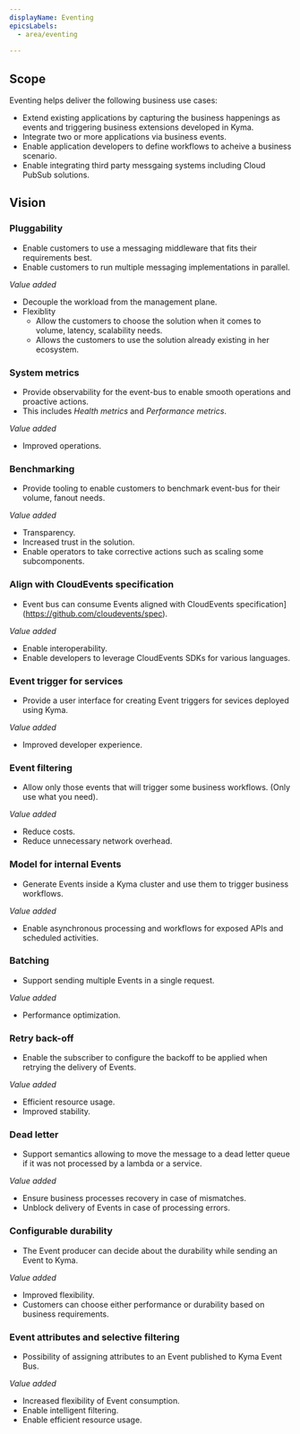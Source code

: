 ```yaml
---
displayName: Eventing
epicsLabels:
  - area/eventing
  
---
```


## Scope

Eventing helps deliver the following business use cases:

* Extend existing applications by capturing the business happenings as events and triggering business extensions developed in Kyma.
* Integrate two or more applications via business events.
* Enable application developers to define workflows to acheive a business scenario.
* Enable integrating third party messgaing systems including Cloud PubSub solutions.

## Vision

### Pluggability
* Enable customers to use a messaging middleware that fits their requirements best.
* Enable customers to run multiple messaging implementations in parallel.

_Value added_
* Decouple the workload from the management plane.
* Flexiblity
  * Allow the customers to choose the solution when it comes to volume, latency, scalability needs.
  * Allows the customers to use the solution already existing in her ecosystem.

### System metrics
* Provide observability for the event-bus to enable smooth operations and proactive actions.
* This includes _Health metrics_ and _Performance metrics_.

_Value added_
* Improved operations.

### Benchmarking
* Provide tooling to enable customers to benchmark event-bus for their volume, fanout needs.

_Value added_
* Transparency.
* Increased trust in the solution.
* Enable operators to take corrective actions such as scaling some subcomponents.

### Align with CloudEvents specification
* Event bus can consume Events aligned with CloudEvents specification](https://github.com/cloudevents/spec).

_Value added_
* Enable interoperability.
* Enable developers to leverage CloudEvents SDKs for various languages.

### Event trigger for services
* Provide a user interface for creating Event triggers for sevices deployed using Kyma.

_Value added_
* Improved developer experience.

### Event filtering
* Allow only those events that will trigger some business workflows. (Only use what you need).

_Value added_
* Reduce costs.
* Reduce unnecessary network overhead.

### Model for internal Events
* Generate Events inside a Kyma cluster and use them to trigger business workflows. 

_Value added_
* Enable asynchronous processing and workflows for exposed APIs and scheduled activities.

### Batching
* Support sending multiple Events in a single request.

_Value added_
* Performance optimization.

### Retry back-off
* Enable the subscriber to configure the backoff to be applied when retrying the delivery of Events.

_Value added_
* Efficient resource usage.
* Improved stability.

### Dead letter
* Support semantics allowing to move the message to a dead letter queue if it was not processed by a lambda or a service.

_Value added_
* Ensure business processes recovery in case of mismatches.
* Unblock delivery of Events in case of processing errors.

### Configurable durability
* The Event producer can decide about the durability while sending an Event to Kyma.

_Value added_
* Improved flexibility.
* Customers can choose either performance or durability based on business requirements.

### Event attributes and selective filtering

* Possibility of assigning attributes to an Event published to Kyma Event Bus.

_Value added_
* Increased flexibility of Event consumption.
* Enable intelligent filtering.
* Enable efficient resource usage.

